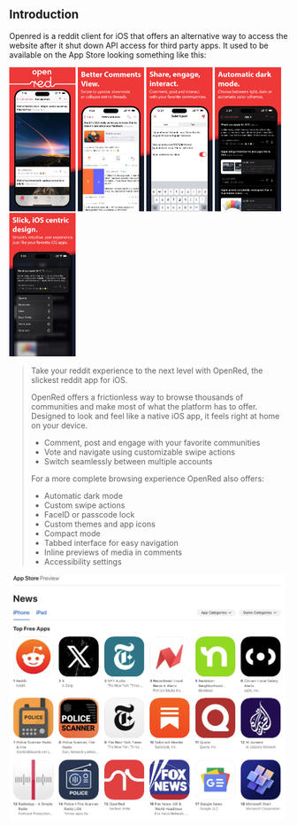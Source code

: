 ## Introduction
Openred is a reddit client for iOS that offers an alternative way to access the website after it shut down API access for third party apps. It used to be available on the App Store looking something like this:
<p float="left">
  <img src="bin/promo-1.png" width="120" />
  <img src="bin/promo-2.png" width="120" />
  <img src="bin/promo-3.png" width="120" />
  <img src="bin/promo-4.png" width="120" />
  <img src="bin/promo-5.png" width="120" />
</p>

> Take your reddit experience to the next level with OpenRed, the slickest reddit app for iOS.
>
> OpenRed offers a frictionless way to browse thousands of communities and make most of what the platform has to offer.
Designed to look and feel like a native iOS app, it feels right at home on your device.
>
>- Comment, post and engage with your favorite communities
>- Vote and navigate using customizable swipe actions
>- Switch seamlessly between multiple accounts
>
>For a more complete browsing experience OpenRed also offers:
>
>- Automatic dark mode
>- Custom swipe actions
>- FaceID or passcode lock
>- Custom themes and app icons
>- Compact mode
>- Tabbed interface for easy navigation
>- Inline previews of media in comments
>- Accessibility settings

<p float="left">
  <img src="bin/appstore-list.png" width="500" />
</p>
